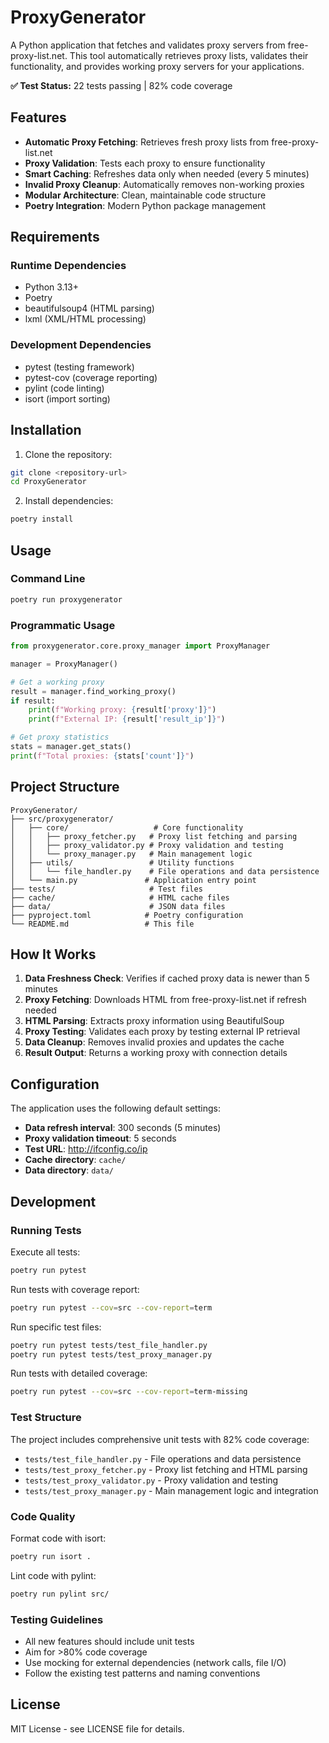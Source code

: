# ProxyGenerator

A Python application that fetches and validates proxy servers from free-proxy-list.net. This tool automatically retrieves proxy lists, validates their functionality, and provides working proxy servers for your applications.

**✅ Test Status:** 22 tests passing | 82% code coverage

## Features

- **Automatic Proxy Fetching**: Retrieves fresh proxy lists from free-proxy-list.net
- **Proxy Validation**: Tests each proxy to ensure functionality
- **Smart Caching**: Refreshes data only when needed (every 5 minutes)
- **Invalid Proxy Cleanup**: Automatically removes non-working proxies
- **Modular Architecture**: Clean, maintainable code structure
- **Poetry Integration**: Modern Python package management

## Requirements

### Runtime Dependencies
- Python 3.13+
- Poetry
- beautifulsoup4 (HTML parsing)
- lxml (XML/HTML processing)

### Development Dependencies
- pytest (testing framework)
- pytest-cov (coverage reporting)
- pylint (code linting)
- isort (import sorting)

## Installation

1. Clone the repository:
```bash
git clone <repository-url>
cd ProxyGenerator
```

2. Install dependencies:
```bash
poetry install
```

## Usage

### Command Line
```bash
poetry run proxygenerator
```

### Programmatic Usage
```python
from proxygenerator.core.proxy_manager import ProxyManager

manager = ProxyManager()

# Get a working proxy
result = manager.find_working_proxy()
if result:
    print(f"Working proxy: {result['proxy']}")
    print(f"External IP: {result['result_ip']}")

# Get proxy statistics
stats = manager.get_stats()
print(f"Total proxies: {stats['count']}")
```

## Project Structure

```
ProxyGenerator/
├── src/proxygenerator/
│   ├── core/                   # Core functionality
│   │   ├── proxy_fetcher.py   # Proxy list fetching and parsing
│   │   ├── proxy_validator.py # Proxy validation and testing
│   │   └── proxy_manager.py   # Main management logic
│   ├── utils/                 # Utility functions
│   │   └── file_handler.py    # File operations and data persistence
│   └── main.py               # Application entry point
├── tests/                     # Test files
├── cache/                     # HTML cache files
├── data/                      # JSON data files
├── pyproject.toml            # Poetry configuration
└── README.md                 # This file
```

## How It Works

1. **Data Freshness Check**: Verifies if cached proxy data is newer than 5 minutes
2. **Proxy Fetching**: Downloads HTML from free-proxy-list.net if refresh needed
3. **HTML Parsing**: Extracts proxy information using BeautifulSoup
4. **Proxy Testing**: Validates each proxy by testing external IP retrieval
5. **Data Cleanup**: Removes invalid proxies and updates the cache
6. **Result Output**: Returns a working proxy with connection details

## Configuration

The application uses the following default settings:
- **Data refresh interval**: 300 seconds (5 minutes)
- **Proxy validation timeout**: 5 seconds
- **Test URL**: http://ifconfig.co/ip
- **Cache directory**: `cache/`
- **Data directory**: `data/`

## Development

### Running Tests

Execute all tests:
```bash
poetry run pytest
```

Run tests with coverage report:
```bash
poetry run pytest --cov=src --cov-report=term
```

Run specific test files:
```bash
poetry run pytest tests/test_file_handler.py
poetry run pytest tests/test_proxy_manager.py
```

Run tests with detailed coverage:
```bash
poetry run pytest --cov=src --cov-report=term-missing
```

### Test Structure

The project includes comprehensive unit tests with 82% code coverage:

- `tests/test_file_handler.py` - File operations and data persistence
- `tests/test_proxy_fetcher.py` - Proxy list fetching and HTML parsing
- `tests/test_proxy_validator.py` - Proxy validation and testing
- `tests/test_proxy_manager.py` - Main management logic and integration

### Code Quality

Format code with isort:
```bash
poetry run isort .
```

Lint code with pylint:
```bash
poetry run pylint src/
```

### Testing Guidelines

- All new features should include unit tests
- Aim for >80% code coverage
- Use mocking for external dependencies (network calls, file I/O)
- Follow the existing test patterns and naming conventions

## License

MIT License - see LICENSE file for details.
